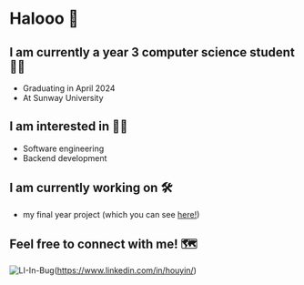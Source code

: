 # Halooo 👋

## I am currently a year 3 computer science student 👨‍🎓
- Graduating in April 2024 
- At Sunway University 

## I am interested in 👨‍💻
- Software engineering
- Backend development

## I am currently working on 🛠️
- my final year project (which you can see [here!](https://github.com/houyin-y/FYP-ProgramCodePlagiarismDetection))


## Feel free to connect with me! 🗺️
![LI-In-Bug](https://github.com/houyin-y/houyin-y/assets/76818628/ecc28897-ae9f-4e25-9e81-8d460b2d6241)(https://www.linkedin.com/in/houyin/)


<!--
**houyin-y/houyin-y** is a ✨ _special_ ✨ repository because its `README.md` (this file) appears on your GitHub profile.

Here are some ideas to get you started:

- 🔭 I’m currently working on ...
- 🌱 I’m currently learning ...
- 👯 I’m looking to collaborate on ...
- 🤔 I’m looking for help with ...
- 💬 Ask me about ...
- 📫 How to reach me: ...
- 😄 Pronouns: ...
- ⚡ Fun fact: ...
-->
